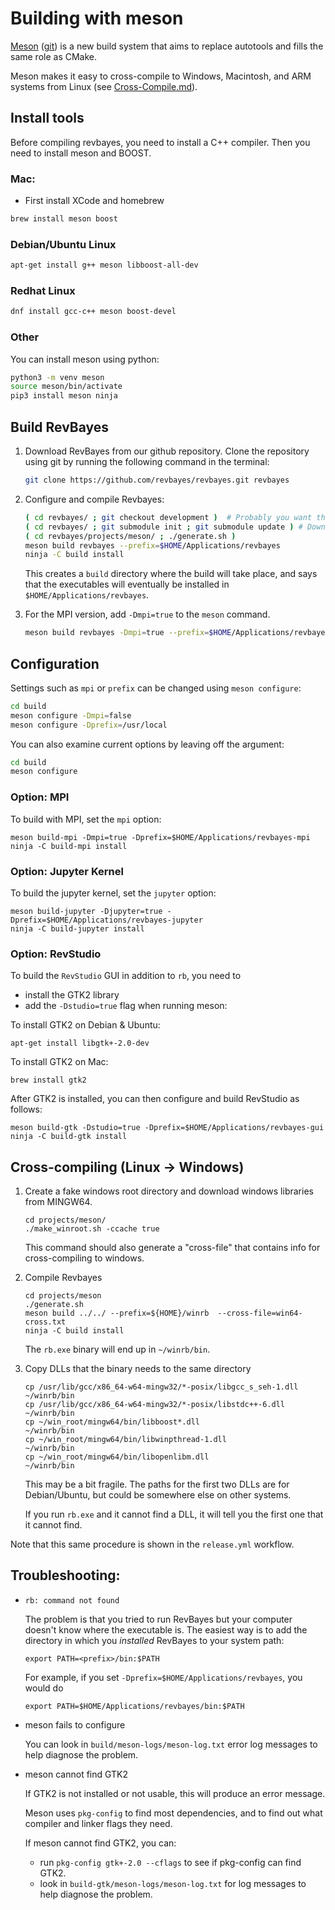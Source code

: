 # Building with meson

[Meson](https://mesonbuild.com/) ([git](https://github.com/mesonbuild/meson)) is a new build system that aims to replace autotools and fills the same role as CMake.

Meson makes it easy to cross-compile to Windows, Macintosh, and ARM systems from Linux (see [Cross-Compile.md](Cross-Compile.md)).

## Install tools

Before compiling revbayes, you need to install a C++ compiler.  Then you need to install meson and BOOST.

### Mac:
- First install XCode and homebrew
``` sh
brew install meson boost
```

### Debian/Ubuntu Linux
``` sh
apt-get install g++ meson libboost-all-dev
```

### Redhat Linux
``` sh
dnf install gcc-c++ meson boost-devel
```

### Other

You can install meson using python:
``` sh
python3 -m venv meson
source meson/bin/activate
pip3 install meson ninja
```

## Build RevBayes

1. Download RevBayes from our github repository. Clone the repository using git by running the following command in the terminal:

    ``` sh
    git clone https://github.com/revbayes/revbayes.git revbayes
    ```

1. Configure and compile Revbayes:
   
    ``` sh
    ( cd revbayes/ ; git checkout development )  # Probably you want the development branch
    ( cd revbayes/ ; git submodule init ; git submodule update ) # Download tests required for the build
    ( cd revbayes/projects/meson/ ; ./generate.sh )
    meson build revbayes --prefix=$HOME/Applications/revbayes
    ninja -C build install
    ```

    This creates a `build` directory where the build will take place, and says that the executables will eventually be installed in `$HOME/Applications/revbayes`.

1. For the MPI version, add `-Dmpi=true` to the `meson` command.

    ``` sh
    meson build revbayes -Dmpi=true --prefix=$HOME/Applications/revbayes
    ```

## Configuration

Settings such as `mpi` or `prefix` can be changed using `meson configure`:
``` sh
cd build
meson configure -Dmpi=false
meson configure -Dprefix=/usr/local
```
You can also examine current options by leaving off the argument:
``` sh
cd build
meson configure
```

### Option: MPI

To build with MPI, set the `mpi` option:
```
meson build-mpi -Dmpi=true -Dprefix=$HOME/Applications/revbayes-mpi
ninja -C build-mpi install
```

### Option: Jupyter Kernel

To build the jupyter kernel, set the `jupyter` option:
```
meson build-jupyter -Djupyter=true -Dprefix=$HOME/Applications/revbayes-jupyter
ninja -C build-jupyter install
```

### Option: RevStudio

To build the `RevStudio` GUI in addition to `rb`, you need to
* install the GTK2 library
* add the `-Dstudio=true` flag when running meson:

To install GTK2 on Debian & Ubuntu:
```
apt-get install libgtk+-2.0-dev
```

To install GTK2 on Mac:
```
brew install gtk2
```

After GTK2 is installed, you can then configure and build RevStudio as follows:
```
meson build-gtk -Dstudio=true -Dprefix=$HOME/Applications/revbayes-gui
ninja -C build-gtk install
```

## Cross-compiling (Linux -> Windows)

1. Create a fake windows root directory and download windows libraries from MINGW64.

   ```
   cd projects/meson/
   ./make_winroot.sh -ccache true
   ```

   This command should also generate a "cross-file" that contains info for cross-compiling to windows.

2. Compile Revbayes

   ```
   cd projects/meson
   ./generate.sh
   meson build ../../ --prefix=${HOME}/winrb  --cross-file=win64-cross.txt
   ninja -C build install
   ```

   The `rb.exe` binary will end up in `~/winrb/bin`.

3. Copy DLLs that the binary needs to the same directory

   ```
   cp /usr/lib/gcc/x86_64-w64-mingw32/*-posix/libgcc_s_seh-1.dll ~/winrb/bin
   cp /usr/lib/gcc/x86_64-w64-mingw32/*-posix/libstdc++-6.dll    ~/winrb/bin
   cp ~/win_root/mingw64/bin/libboost*.dll                       ~/winrb/bin
   cp ~/win_root/mingw64/bin/libwinpthread-1.dll                 ~/winrb/bin
   cp ~/win_root/mingw64/bin/libopenlibm.dll                     ~/winrb/bin
   ```

   This may be a bit fragile.  The paths for the first two DLLs are for Debian/Ubuntu, but could
   be somewhere else on other systems.

   If you run `rb.exe` and it cannot find a DLL, it will tell you the first one that it cannot find.

Note that this same procedure is shown in the `release.yml` workflow.

## Troubleshooting:

* `rb: command not found`

    The problem is that you tried to run RevBayes but your computer doesn't know where the executable is. The easiest way is to add the directory in which you _installed_ RevBayes to your system path:

    ```
    export PATH=<prefix>/bin:$PATH  
    ```

    For example, if you set `-Dprefix=$HOME/Applications/revbayes`, you would do

    ```
    export PATH=$HOME/Applications/revbayes/bin:$PATH
    ```

* meson fails to configure

    You can look in `build/meson-logs/meson-log.txt` error log messages to help diagnose the problem.

* meson cannot find GTK2

    If GTK2 is not installed or not usable, this will produce an error message.

    Meson uses `pkg-config` to find most dependencies, and to find out what compiler and linker flags they need.

    If meson cannot find GTK2, you can:
    * run `pkg-config gtk+-2.0 --cflags` to see if pkg-config can find GTK2.
    * look in `build-gtk/meson-logs/meson-log.txt` for log messages to help diagnose the problem.

